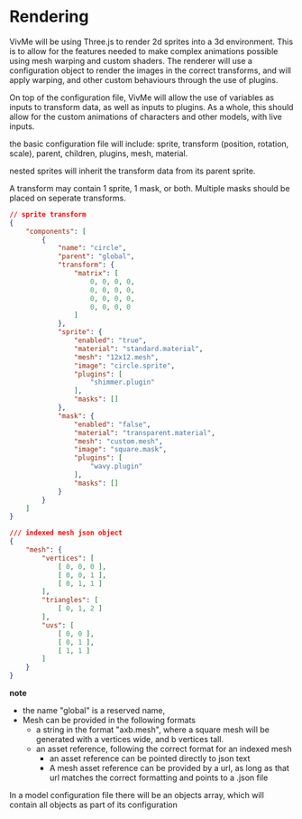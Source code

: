 # Rendering

VivMe will be using Three.js to render 2d sprites into a 3d environment. This is to allow for the features needed to make complex animations possible using mesh warping and custom shaders. The renderer will use a configuration object to render the images in the correct transforms, and will apply warping, and other custom behaviours through the use of plugins.

On top of the configuration file, VivMe will allow the use of variables as inputs to transform data, as well as inputs to plugins. As a whole, this should allow for the custom animations of characters and other models, with live inputs.

the basic configuration file will include: sprite, transform (position, rotation, scale), parent, children, plugins, mesh, material.

nested sprites will inherit the transform data from its parent sprite.

A transform may contain 1 sprite, 1 mask, or both. Multiple masks should be placed on seperate transforms.

```json
// sprite transform
{
    "components": [
        { 
            "name": "circle",
            "parent": "global",
            "transform": {
                "matrix": [
                    0, 0, 0, 0,
                    0, 0, 0, 0,
                    0, 0, 0, 0,
                    0, 0, 0, 0
                ] 
            },
            "sprite": {
                "enabled": "true",
                "material": "standard.material",
                "mesh": "12x12.mesh",
                "image": "circle.sprite",
                "plugins": [
                    "shimmer.plugin"
                ],
                "masks": []
            }, 
            "mask": {
                "enabled": "false",
                "material": "transparent.material",
                "mesh": "custom.mesh",
                "image": "square.mask",
                "plugins": [
                    "wavy.plugin"
                ],
                "masks": []
            }
        }
    ]
}
```
```json
/// indexed mesh json object
{
    "mesh": {
        "vertices": [
            [ 0, 0, 0 ],
            [ 0, 0, 1 ],
            [ 0, 1, 1 ]
        ],
        "triangles": [
            [ 0, 1, 2 ]
        ],
        "uvs": [
            [ 0, 0 ], 
            [ 0, 1 ], 
            [ 1, 1 ]
        ]
    }
}
```
**note**
* the name "global" is a reserved name,
* Mesh can be provided in the following formats
    * a string in the format "axb.mesh", where a square mesh will be generated  with a vertices wide, and b vertices tall.
    * an asset reference, following the correct format for an indexed mesh 
        * an asset reference can be pointed directly to json text
        * A mesh asset reference can be provided by a url, as long as that url matches the correct formatting and points to a .json file

In a model configuration file there will be an objects array, which will contain all objects as part of its configuration
